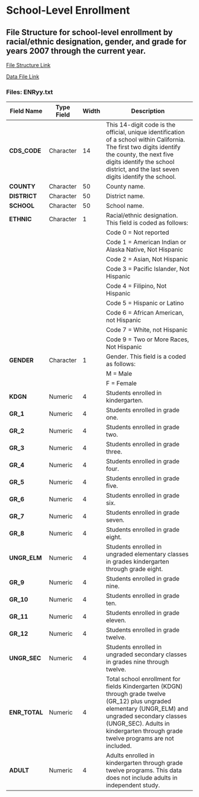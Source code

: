 ﻿# School-Level Enrollment

## File Structure for school-level enrollment by racial/ethnic designation, gender, and grade for years 2007 through the current year.

[File Structure Link](https://www.cde.ca.gov/ds/ad/fsenr.asp)

[Data File Link](https://www.cde.ca.gov/ds/ad/filesenr.asp)

### Files: ENRyy.txt

| **Field Name** | **Type Field** | **Width** | **Description**                                                                                                                                                                                                                               |
|------------|------------|-------|-------------------------------------------------------------------------------------------------------------------------------------------------------------------------------------------------------------------------------------------|
| **CDS_CODE**   | Character  | 14    | This 14-digit code is the official, unique identification of a school within California. The first two digits identify the county, the next five digits identify the school district, and the last seven digits identify the school.      |
| **COUNTY**     | Character  | 50    | County name.                                                                                                                                                                                                                              |
| **DISTRICT**   | Character  | 50    | District name.                                                                                                                                                                                                                            |
| **SCHOOL**     | Character  | 50    | School name.                                                                                                                                                                                                                              |
| **ETHNIC**     | Character  | 1     | Racial/ethnic designation. This field is coded as follows:                                                                                                                                                                                |
|            |            |       | Code 0 = Not reported                                                                                                                                                                                                                     |
|            |            |       | Code 1 = American Indian or Alaska Native, Not Hispanic                                                                                                                                                                                   |
|            |            |       | Code 2 = Asian, Not Hispanic                                                                                                                                                                                                              |
|            |            |       | Code 3 = Pacific Islander, Not Hispanic                                                                                                                                                                                                   |
|            |            |       | Code 4 = Filipino, Not Hispanic                                                                                                                                                                                                           |
|            |            |       | Code 5 = Hispanic or Latino                                                                                                                                                                                                               |
|            |            |       | Code 6 = African American, not Hispanic                                                                                                                                                                                                   |
|            |            |       | Code 7 = White, not Hispanic                                                                                                                                                                                                              |
|            |            |       | Code 9 = Two or More Races, Not Hispanic                                                                                                                                                                                                  |
| **GENDER**    | Character  | 1     | Gender. This field is a coded as follows:                                                                                                                                                                                                 |
|            |            |       | M = Male                                                                                                                                                                                                                                  |
|            |            |       | F = Female                                                                                                                                                                                                                                |
| **KDGN**       | Numeric    | 4     | Students enrolled in kindergarten.                                                                                                                                                                                                        |
| **GR_1**       | Numeric    | 4     | Students enrolled in grade one.                                                                                                                                                                                                           |
| **GR_2**       | Numeric    | 4     | Students enrolled in grade two.                                                                                                                                                                                                           |
| **GR_3**       | Numeric    | 4     | Students enrolled in grade three.                                                                                                                                                                                                         |
| **GR_4**       | Numeric    | 4     | Students enrolled in grade four.                                                                                                                                                                                                          |
| **GR_5**       | Numeric    | 4     | Students enrolled in grade five.                                                                                                                                                                                                          |
| **GR_6**       | Numeric    | 4     | Students enrolled in grade six.                                                                                                                                                                                                           |
| **GR_7**       | Numeric    | 4     | Students enrolled in grade seven.                                                                                                                                                                                                         |
| **GR_8**       | Numeric    | 4     | Students enrolled in grade eight.                                                                                                                                                                                                         |
| **UNGR_ELM**   | Numeric    | 4     | Students enrolled in ungraded elementary classes in grades kindergarten through grade eight.                                                                                                                                              |
| **GR_9**       | Numeric    | 4     | Students enrolled in grade nine.                                                                                                                                                                                                          |
| **GR_10**      | Numeric    | 4     | Students enrolled in grade ten.                                                                                                                                                                                                           |
| **GR_11**      | Numeric    | 4     | Students enrolled in grade eleven.                                                                                                                                                                                                        |
| **GR_12**      | Numeric    | 4     | Students enrolled in grade twelve.                                                                                                                                                                                                        |
| **UNGR_SEC**   | Numeric    | 4     | Students enrolled in ungraded secondary classes in grades nine through twelve.                                                                                                                                                            |
| **ENR_TOTAL**  | Numeric    | 4     | Total school enrollment for fields Kindergarten (KDGN) through grade twelve (GR_12) plus ungraded elementary (UNGR_ELM) and ungraded secondary classes (UNGR_SEC). Adults in kindergarten through grade twelve programs are not included. |
| **ADULT**      | Numeric    | 4     | Adults enrolled in kindergarten through grade twelve programs. This data does not include adults in independent study.                                                                                                                    |